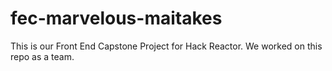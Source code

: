 # fec-marvelous-maitakes
 This is our Front End Capstone Project for Hack Reactor. We worked on this repo as a team.

